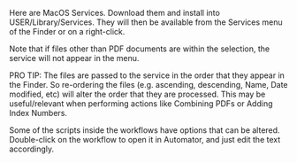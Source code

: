 Here are MacOS Services. Download them and install into USER/Library/Services. They will then be available from the Services menu of the Finder or on a right-click.

Note that if files other than PDF documents are within the selection, the service will not appear in the menu.

PRO TIP: The files are passed to the service in the order that they appear in the Finder. So re-ordering the files (e.g. ascending, descending, Name, Date modified, etc) will alter the order that they are processed. This may be useful/relevant when performing actions like Combining PDFs or Adding Index Numbers.

Some of the scripts inside the workflows have options that can be altered. Double-click on the workflow to open it in Automator, and just edit the text accordingly.
